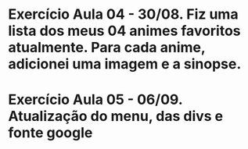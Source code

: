 # Exercício Aula 04 - 30/08. Fiz uma lista dos meus 04 animes favoritos atualmente. Para cada anime, adicionei uma imagem e a sinopse.
# Exercício Aula 05 - 06/09. Atualização do menu, das divs e fonte google